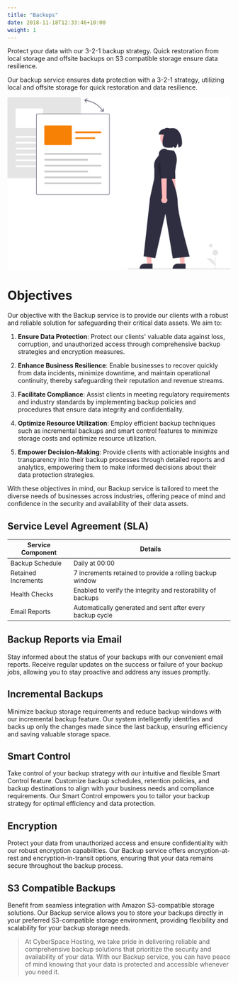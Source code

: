 ```yaml
---
title: "Backups"
date: 2018-11-18T12:33:46+10:00
weight: 1
---
```


Protect your data with our 3-2-1 backup strategy. Quick restoration from local storage and offsite backups on S3 compatible storage ensure data resilience.

Our backup service ensures data protection with a 3-2-1 strategy, utilizing local and offsite storage for quick restoration and data resilience.

![Backup Services](/images/illustrations/backups.svg)

# Objectives

Our objective with the Backup service is to provide our clients with a robust and reliable solution for safeguarding their critical data assets. We aim to:

1. **Ensure Data Protection**: Protect our clients' valuable data against loss, corruption, and unauthorized access through comprehensive backup strategies and encryption measures.

2. **Enhance Business Resilience**: Enable businesses to recover quickly from data incidents, minimize downtime, and maintain operational continuity, thereby safeguarding their reputation and revenue streams.

3. **Facilitate Compliance**: Assist clients in meeting regulatory requirements and industry standards by implementing backup policies and procedures that ensure data integrity and confidentiality.

4. **Optimize Resource Utilization**: Employ efficient backup techniques such as incremental backups and smart control features to minimize storage costs and optimize resource utilization.

5. **Empower Decision-Making**: Provide clients with actionable insights and transparency into their backup processes through detailed reports and analytics, empowering them to make informed decisions about their data protection strategies.

With these objectives in mind, our Backup service is tailored to meet the diverse needs of businesses across industries, offering peace of mind and confidence in the security and availability of their data assets.

## Service Level Agreement (SLA)

| Service Component         | Details                                                         |
|---------------------------|-----------------------------------------------------------------|
| Backup Schedule           | Daily at 00:00                                                  |
| Retained Increments       | 7 increments retained to provide a rolling backup window        |
| Health Checks             | Enabled to verify the integrity and restorability of backups    |
| Email Reports             | Automatically generated and sent after every backup cycle       |

## Backup Reports via Email

Stay informed about the status of your backups with our convenient email reports. Receive regular updates on the success or failure of your backup jobs, allowing you to stay proactive and address any issues promptly.

## Incremental Backups

Minimize backup storage requirements and reduce backup windows with our incremental backup feature. Our system intelligently identifies and backs up only the changes made since the last backup, ensuring efficiency and saving valuable storage space.

## Smart Control

Take control of your backup strategy with our intuitive and flexible Smart Control feature. Customize backup schedules, retention policies, and backup destinations to align with your business needs and compliance requirements. Our Smart Control empowers you to tailor your backup strategy for optimal efficiency and data protection.

## Encryption

Protect your data from unauthorized access and ensure confidentiality with our robust encryption capabilities. Our Backup service offers encryption-at-rest and encryption-in-transit options, ensuring that your data remains secure throughout the backup process.

## S3 Compatible Backups

Benefit from seamless integration with Amazon S3-compatible storage solutions. Our Backup service allows you to store your backups directly in your preferred S3-compatible storage environment, providing flexibility and scalability for your backup storage needs.

> At CyberSpace Hosting, we take pride in delivering reliable and comprehensive backup solutions that prioritize the security and availability of your data. With our Backup service, you can have peace of mind knowing that your data is protected and accessible whenever you need it.